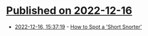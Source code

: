 # [Published on 2022-12-16](index.md)

* [2022-12-16, 15:37:19](https://news.ycombinator.com/item?id=34015744) - [How to Spot a 'Short Snorter'](https://www.atlasobscura.com/articles/what-is-a-short-snorter)
